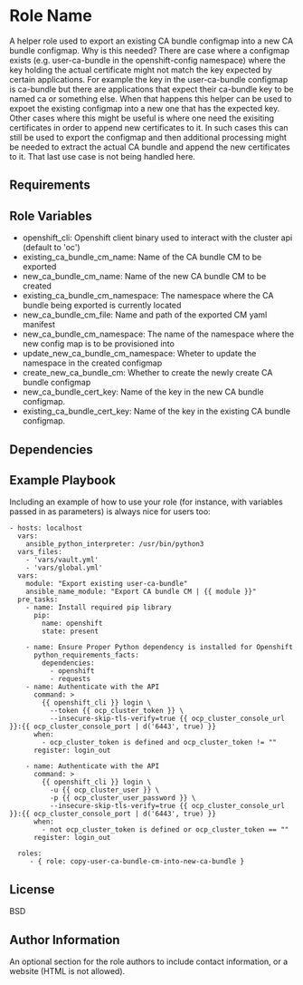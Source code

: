 Role Name
=========

A helper role used to export an existing CA bundle configmap into a new CA bundle configmap.
Why is this needed? There are case where a configmap exists (e.g. user-ca-bundle in the openshift-config namespace) where the key holding the actual certificate might not match the key expected by certain applications. For example the key in the user-ca-bundle configmap is ca-bundle but there are applications that expect their ca-bundle key to be named ca or something else. When that happens this helper can be used to expoet the existing configmap into a new one that has the expected key. 
Other cases where this might be useful is where one need the exisiting certificates in order to append new certificates to it. In such cases this can still be used to export the configmap and then additional processing might be needed to extract the actual CA bundle and append the new certificates to it. That last use case is not being handled here. 

Requirements
------------


Role Variables
--------------

- openshift_cli: Openshift client binary used to interact with the cluster api (default to 'oc')
- existing_ca_bundle_cm_name: Name of the CA bundle CM to be exported
- new_ca_bundle_cm_name: Name of the new CA bundle CM to be created
- existing_ca_bundle_cm_namespace: The namespace where the CA bundle being exported is currently located
- new_ca_bundle_cm_file: Name and path of the exported CM yaml manifest 
- new_ca_bundle_cm_namespace: The name of the namespace where the new config map is to be provisioned into
- update_new_ca_bundle_cm_namespace: Wheter to update the namespace in the created configmap
- create_new_ca_bundle_cm: Whether to create the newly create CA bundle configmap
- new_ca_bundle_cert_key: Name of the key in the new CA bundle configmap.
- existing_ca_bundle_cert_key: Name of the key in the existing CA bundle configmap.

Dependencies
------------


Example Playbook
----------------

Including an example of how to use your role (for instance, with variables passed in as parameters) is always nice for users too:

    - hosts: localhost
      vars:
        ansible_python_interpreter: /usr/bin/python3
      vars_files:
        - 'vars/vault.yml'
        - 'vars/global.yml'
      vars:
        module: "Export existing user-ca-bundle"
        ansible_name_module: "Export CA bundle CM | {{ module }}" 
      pre_tasks:
        - name: Install required pip library
          pip:
            name: openshift
            state: present

        - name: Ensure Proper Python dependency is installed for Openshift
          python_requirements_facts:
            dependencies:
              - openshift
              - requests
        - name: Authenticate with the API
          command: >
            {{ openshift_cli }} login \
              --token {{ ocp_cluster_token }} \
              --insecure-skip-tls-verify=true {{ ocp_cluster_console_url }}:{{ ocp_cluster_console_port | d('6443', true) }}
          when:
            - ocp_cluster_token is defined and ocp_cluster_token != ""
          register: login_out

        - name: Authenticate with the API
          command: >
            {{ openshift_cli }} login \
              -u {{ ocp_cluster_user }} \
              -p {{ ocp_cluster_user_password }} \
              --insecure-skip-tls-verify=true {{ ocp_cluster_console_url }}:{{ ocp_cluster_console_port | d('6443', true) }}
          when:
            - not ocp_cluster_token is defined or ocp_cluster_token == ""
          register: login_out

      roles:
         - { role: copy-user-ca-bundle-cm-into-new-ca-bundle }

License
-------

BSD

Author Information
------------------

An optional section for the role authors to include contact information, or a website (HTML is not allowed).
